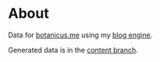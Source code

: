 # About

Data for [botanicus.me](http://botanicus.me) using my [blog engine](https://github.com/botanicus/blog).

Generated data is in the [content branch](https://github.com/botanicus/data.blog/tree/content).
